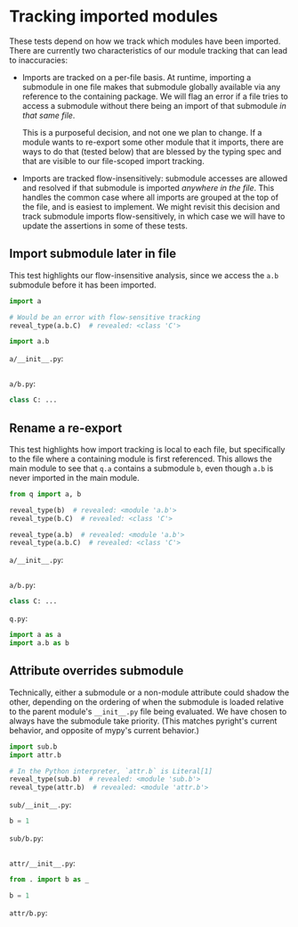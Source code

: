 # Tracking imported modules

These tests depend on how we track which modules have been imported. There are currently two
characteristics of our module tracking that can lead to inaccuracies:

- Imports are tracked on a per-file basis. At runtime, importing a submodule in one file makes that
  submodule globally available via any reference to the containing package. We will flag an error
  if a file tries to access a submodule without there being an import of that submodule _in that
  same file_.

  This is a purposeful decision, and not one we plan to change. If a module wants to re-export some
  other module that it imports, there are ways to do that (tested below) that are blessed by the
  typing spec and that are visible to our file-scoped import tracking.

- Imports are tracked flow-insensitively: submodule accesses are allowed and resolved if that
  submodule is imported _anywhere in the file_. This handles the common case where all imports are
  grouped at the top of the file, and is easiest to implement. We might revisit this decision and
  track submodule imports flow-sensitively, in which case we will have to update the assertions in
  some of these tests.

## Import submodule later in file

This test highlights our flow-insensitive analysis, since we access the `a.b` submodule before it
has been imported.

```py
import a

# Would be an error with flow-sensitive tracking
reveal_type(a.b.C)  # revealed: <class 'C'>

import a.b
```

`a/__init__.py`:

```py

```

`a/b.py`:

```py
class C: ...
```

## Rename a re-export

This test highlights how import tracking is local to each file, but specifically to the file where a
containing module is first referenced. This allows the main module to see that `q.a` contains a
submodule `b`, even though `a.b` is never imported in the main module.

```py
from q import a, b

reveal_type(b)  # revealed: <module 'a.b'>
reveal_type(b.C)  # revealed: <class 'C'>

reveal_type(a.b)  # revealed: <module 'a.b'>
reveal_type(a.b.C)  # revealed: <class 'C'>
```

`a/__init__.py`:

```py

```

`a/b.py`:

```py
class C: ...
```

`q.py`:

```py
import a as a
import a.b as b
```

## Attribute overrides submodule

Technically, either a submodule or a non-module attribute could shadow the other, depending on the
ordering of when the submodule is loaded relative to the parent module's `__init__.py` file being
evaluated. We have chosen to always have the submodule take priority. (This matches pyright's
current behavior, and opposite of mypy's current behavior.)

```py
import sub.b
import attr.b

# In the Python interpreter, `attr.b` is Literal[1]
reveal_type(sub.b)  # revealed: <module 'sub.b'>
reveal_type(attr.b)  # revealed: <module 'attr.b'>
```

`sub/__init__.py`:

```py
b = 1
```

`sub/b.py`:

```py

```

`attr/__init__.py`:

```py
from . import b as _

b = 1
```

`attr/b.py`:

```py

```
